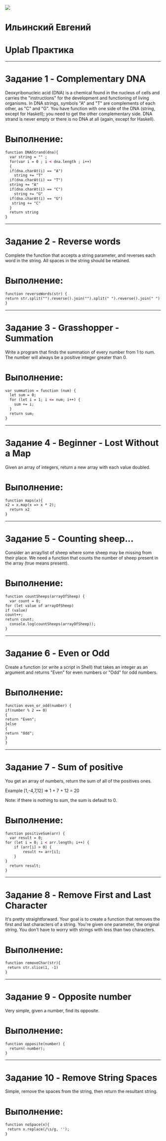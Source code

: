 ![](codewars.png)

# Ильинский Евгений
# Uplab Практика
____
# Задание 1 - Complementary DNA
Deoxyribonucleic acid (DNA) is a chemical found in the nucleus of cells and carries the "instructions" for the development and functioning of living organisms.
In DNA strings, symbols "A" and "T" are complements of each other, as "C" and "G". You have function with one side of the DNA (string, except for Haskell); you need to get the other complementary side. DNA strand is never empty or there is no DNA at all (again, except for Haskell).
# Выполнение:
```html
function DNAStrand(dna){
  var string = "" ;
  for(var i = 0 ; i < dna.length ; i++)
  {
  if(dna.charAt(i) == "A")
    string += "T"
  if(dna.charAt(i) == "T")
  string += "A"
  if(dna.charAt(i) == "C")
    string += "G"
  if(dna.charAt(i) == "G")
   string += "C"
  }
  return string 
}
```
____
# Задание 2 - Reverse words
Complete the function that accepts a string parameter, and reverses each word in the string. All spaces in the string should be retained.
# Выполнение:
```html
function reverseWords(str) {
return str.split("").reverse().join("").split(" ").reverse().join(" ")
}
```
____
# Задание 3 - Grasshopper - Summation
Write a program that finds the summation of every number from 1 to num. The number will always be a positive integer greater than 0.
# Выполнение:
```html
var summation = function (num) {
  let sum = 0;
  for (let i = 1; i <= num; i++) {
    sum += i;
  }
  return sum;
}
```
____
# Задание 4 - Beginner - Lost Without a Map
Given an array of integers, return a new array with each value doubled.
# Выполнение:
```html
function maps(x){
x2 = x.map(x => x * 2);
  return x2
}
```
____
# Задание 5 - Counting sheep...
Consider an array/list of sheep where some sheep may be missing from their place. We need a function that counts the number of sheep present in the array (true means present).
# Выполнение:
```html
function countSheeps(arrayOfSheep) {
  var count = 0;
for (let value of arrayOfSheep)
if (value)
count++;
return count;
  console.log(countSheeps(arrayOfSheep));
}
```
____
# Задание 6 - Even or Odd
Create a function (or write a script in Shell) that takes an integer as an argument and returns "Even" for even numbers or "Odd" for odd numbers.
# Выполнение:
```html
function even_or_odd(number) {
if(number % 2 == 0)
{
return "Even";
}else
{
return "Odd";
}
}
```
____
# Задание 7 - Sum of positive
You get an array of numbers, return the sum of all of the positives ones.

Example [1,-4,7,12] => 1 + 7 + 12 = 20

Note: if there is nothing to sum, the sum is default to 0.
# Выполнение:
```html
function positiveSum(arr) {
  var result = 0;
for (let i = 0; i < arr.length; i++) {
    if (arr[i] > 0) {
        result += arr[i];
    }
}
  return result;
}
```
____
# Задание 8 - Remove First and Last Character
It's pretty straightforward. Your goal is to create a function that removes the first and last characters of a string. You're given one parameter, the original string. You don't have to worry with strings with less than two characters.
# Выполнение:
```html
function removeChar(str){
 return str.slice(1, -1)
}
```
____
# Задание 9 - Opposite number
Very simple, given a number, find its opposite.
# Выполнение:
```html
function opposite(number) {
  return(-number);
}
```
____
# Задание 10 - Remove String Spaces
Simple, remove the spaces from the string, then return the resultant string.
# Выполнение:
```html
function noSpace(x){
 return x.replace(/\s/g, '');
}
```
